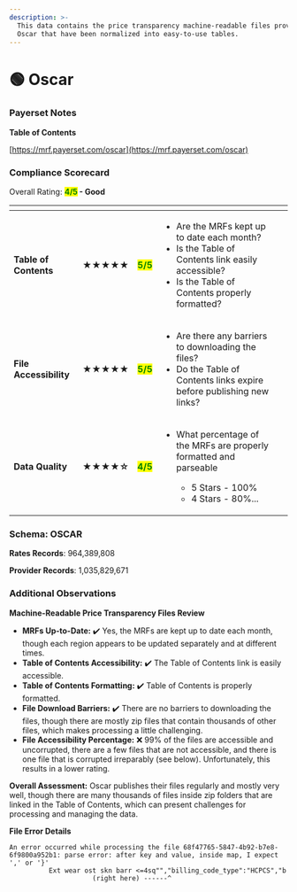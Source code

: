 ```yaml
---
description: >-
  This data contains the price transparency machine-readable files provided by
  Oscar that have been normalized into easy-to-use tables.
---
```


# 🟢 Oscar

### Payerset Notes

**Table of Contents**

[https://mrf.payerset.com/oscar](https://mrf.payerset.com/oscar)

### Compliance Scorecard

Overall Rating: <mark style="color:green;">**4/5**</mark>**&#x20;- Good**

<table data-view="cards"><thead><tr><th></th><th></th><th></th><th></th><th data-hidden data-card-cover data-type="files"></th></tr></thead><tbody><tr><td><strong>Table of Contents</strong></td><td><strong>★★★★★</strong></td><td><mark style="color:green;"><strong>5/5</strong></mark></td><td><ul><li>Are the MRFs kept up to date each month? </li><li>Is the Table of Contents link easily accessible?</li><li>Is the Table of Contents properly formatted?</li></ul></td><td></td></tr><tr><td><strong>File Accessibility</strong></td><td><strong>★★★★★</strong></td><td><mark style="color:green;"><strong>5/5</strong></mark></td><td><ul><li>Are there any barriers to downloading the files?</li><li>Do the Table of Contents links expire before publishing new links?</li></ul></td><td></td></tr><tr><td><strong>Data Quality</strong></td><td><strong>★★★★☆</strong></td><td><mark style="color:green;"><strong>4/5</strong></mark></td><td><ul><li><p>What percentage of the MRFs are properly formatted and parseable</p><ul><li>5 Stars - 100%</li><li>4 Stars - 80%...</li></ul></li></ul></td><td></td></tr></tbody></table>

### Schema: OSCAR

**Rates Records**: 964,389,808

**Provider Records**: 1,035,829,671

### Additional Observations

**Machine-Readable Price Transparency Files Review**

* **MRFs Up-to-Date:** ✔️ Yes, the MRFs are kept up to date each month, though each region appears to be updated separately and at different times.
* **Table of Contents Accessibility:** ✔️ The Table of Contents link is easily accessible.
* **Table of Contents Formatting:** ✔️ Table of Contents is properly formatted.
* **File Download Barriers:** ✔️ There are no barriers to downloading the files, though there are mostly zip files that contain thousands of other files, which makes processing a little challenging.
* **File Accessibility Percentage:** ❌ 99% of the files are accessible and uncorrupted, there are a few files that are not accessible, and there is one file that is corrupted irreparably (see below). Unfortunately, this results in a lower rating.

**Overall Assessment:** Oscar publishes their files regularly and mostly very well, though there are many thousands of files inside zip folders that are linked in the Table of Contents, which can present challenges for processing and managing the data.

**File Error Details**

```
An error occurred while processing the file 68f47765-5847-4b92-b7e8-6f9800a952b1: parse error: after key and value, inside map, I expect ',' or '}'
          Ext wear ost skn barr <=4sq"","billing_code_type":"HCPCS","b
                     (right here) ------^
```
